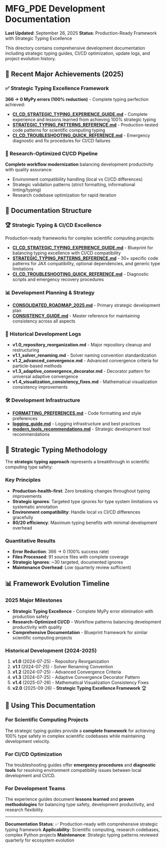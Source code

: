 # MFG_PDE Development Documentation

**Last Updated**: September 26, 2025
**Status**: Production-Ready Framework with Strategic Typing Excellence

This directory contains comprehensive development documentation including strategic typing guides, CI/CD optimization, update logs, and project evolution history.

## 🎯 **Recent Major Achievements (2025)**

### **✅ Strategic Typing Excellence Framework**
**366 → 0 MyPy errors (100% reduction)** - Complete typing perfection achieved:

- **[CI_CD_STRATEGIC_TYPING_EXPERIENCE_GUIDE.md](CI_CD_STRATEGIC_TYPING_EXPERIENCE_GUIDE.md)** - Complete experience and lessons learned from achieving 100% strategic typing
- **[STRATEGIC_TYPING_PATTERNS_REFERENCE.md](STRATEGIC_TYPING_PATTERNS_REFERENCE.md)** - Production-tested code patterns for scientific computing typing
- **[CI_CD_TROUBLESHOOTING_QUICK_REFERENCE.md](CI_CD_TROUBLESHOOTING_QUICK_REFERENCE.md)** - Emergency diagnostic and fix procedures for CI/CD failures

### **🚀 Research-Optimized CI/CD Pipeline**
**Complete workflow modernization** balancing development productivity with quality assurance:
- Environment compatibility handling (local vs CI/CD differences)
- Strategic validation patterns (strict formatting, informational linting/typing)
- Research codebase optimization for rapid iteration

## 📁 **Documentation Structure**

### **🏆 Strategic Typing & CI/CD Excellence**
Production-ready frameworks for complex scientific computing projects:

- **[CI_CD_STRATEGIC_TYPING_EXPERIENCE_GUIDE.md](CI_CD_STRATEGIC_TYPING_EXPERIENCE_GUIDE.md)** - Blueprint for balancing typing excellence with CI/CD compatibility
- **[STRATEGIC_TYPING_PATTERNS_REFERENCE.md](STRATEGIC_TYPING_PATTERNS_REFERENCE.md)** - 30+ specific code patterns for JAX compatibility, optional dependencies, and generic type limitations
- **[CI_CD_TROUBLESHOOTING_QUICK_REFERENCE.md](CI_CD_TROUBLESHOOTING_QUICK_REFERENCE.md)** - Diagnostic scripts and emergency recovery procedures

### **📊 Development Planning & Strategy**
- **[CONSOLIDATED_ROADMAP_2025.md](CONSOLIDATED_ROADMAP_2025.md)** - Primary strategic development plan
- **[CONSISTENCY_GUIDE.md](CONSISTENCY_GUIDE.md)** - Master reference for maintaining consistency across all aspects

### **🔧 Historical Development Logs**
- **v1.0_repository_reorganization.md** - Major repository cleanup and restructuring
- **v1.1_solver_renaming.md** - Solver naming convention standardization
- **v1.2_advanced_convergence.md** - Advanced convergence criteria for particle-based methods
- **v1.3_adaptive_convergence_decorator.md** - Decorator pattern for universal adaptive convergence
- **v1.4_visualization_consistency_fixes.md** - Mathematical visualization consistency improvements

### **🛠️ Development Infrastructure**
- **[FORMATTING_PREFERENCES.md](FORMATTING_PREFERENCES.md)** - Code formatting and style preferences
- **[logging_guide.md](logging_guide.md)** - Logging infrastructure and best practices
- **[modern_tools_recommendations.md](modern_tools_recommendations.md)** - Strategic development tool recommendations

## 🎯 **Strategic Typing Methodology**

The **strategic typing approach** represents a breakthrough in scientific computing type safety:

### **Key Principles**
- **Production-health-first**: Zero breaking changes throughout typing improvements
- **Strategic ignores**: Targeted type ignores for type system limitations vs systematic annotation
- **Environment compatibility**: Handle local vs CI/CD differences gracefully
- **80/20 efficiency**: Maximum typing benefits with minimal development overhead

### **Quantitative Results**
- **Error Reduction**: 366 → 0 (100% success rate)
- **Files Processed**: 91 source files with complete coverage
- **Strategic Ignores**: ~30 targeted, documented ignores
- **Maintenance Overhead**: Low (quarterly review sufficient)

## 📊 **Framework Evolution Timeline**

### **2025 Major Milestones**
- **Strategic Typing Excellence** - Complete MyPy error elimination with production safety
- **Research-Optimized CI/CD** - Workflow patterns balancing development productivity with quality
- **Comprehensive Documentation** - Blueprint framework for similar scientific computing projects

### **Historical Development (2024-2025)**
1. **v1.0** (2024-07-25) - Repository Reorganization
2. **v1.1** (2024-07-25) - Solver Renaming Convention
3. **v1.2** (2024-07-25) - Advanced Convergence Criteria
4. **v1.3** (2024-07-25) - Adaptive Convergence Decorator Pattern
5. **v1.4** (2025-07-26) - Mathematical Visualization Consistency Fixes
6. **v2.0** (2025-09-26) - **Strategic Typing Excellence Framework** 🏆

## 🚀 **Using This Documentation**

### **For Scientific Computing Projects**
The strategic typing guides provide a **complete framework** for achieving 100% type safety in complex scientific codebases while maintaining development velocity.

### **For CI/CD Optimization**
The troubleshooting guides offer **emergency procedures** and **diagnostic tools** for resolving environment compatibility issues between local development and CI/CD.

### **For Development Teams**
The experience guides document **lessons learned** and **proven methodologies** for balancing type safety, development productivity, and research flexibility.

---

**Documentation Status**: ✅ Production-ready with comprehensive strategic typing framework
**Applicability**: Scientific computing, research codebases, complex Python projects
**Maintenance**: Strategic typing patterns reviewed quarterly for ecosystem evolution

